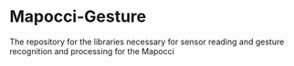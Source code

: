 Mapocci-Gesture
===============

The repository for the libraries necessary for sensor reading and gesture recognition and processing for the Mapocci